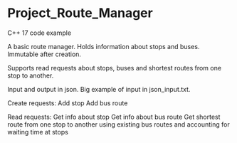 # Project_Route_Manager
C++ 17 code example

A basic route manager. 
Holds information about stops and buses. Immutable after creation.

Supports read requests about stops, buses and shortest routes from one stop to another.

Input and output in json. Big example of input in json_input.txt.

Create requests:
  Add stop
  Add bus route
  
Read requests:
  Get info about stop
  Get info about bus route
  Get shortest route from one stop to another using existing bus routes and accounting for waiting time at stops





